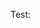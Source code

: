 ---
---

Test:

<div>
<script async src="//pagead2.googlesyndication.com/pagead/js/adsbygoogle.js"></script>
<script>
  (adsbygoogle = window.adsbygoogle || []).push({
    google_ad_client: "ca-pub-9432937364329878",
    enable_page_level_ads: true
  });
</script>
</div>
